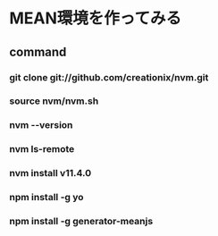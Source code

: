 # MEAN環境を作ってみる

## command

### git clone git://github.com/creationix/nvm.git
### source nvm/nvm.sh
### nvm --version
### nvm ls-remote
### nvm install v11.4.0
### npm install -g yo
### npm install -g generator-meanjs
###

